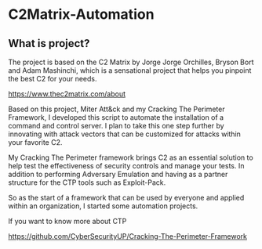 # C2Matrix-Automation

## What is project?

The project is based on the C2 Matrix by Jorge Jorge Orchilles, Bryson Bort and Adam Mashinchi, which is a sensational project that helps you pinpoint the best C2 for your needs.

https://www.thec2matrix.com/about

Based on this project, Miter Att&ck and my Cracking The Perimeter Framework, I developed this script to automate the installation of a command and control server. I plan to take this one step further by innovating with attack vectors that can be customized for attacks within your favorite C2.


My Cracking The Perimeter framework brings C2 as an essential solution to help test the effectiveness of security controls and manage your tests. In addition to performing Adversary Emulation and having as a partner structure for the CTP tools such as Exploit-Pack.


So as the start of a framework that can be used by everyone and applied within an organization, I started some automation projects.


If you want to know more about CTP


https://github.com/CyberSecurityUP/Cracking-The-Perimeter-Framework
